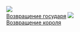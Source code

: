![](/books/sf_fantasy/Джон%20Рональд%20Руэл%20Толкиен/Возвращение%20государя.jpg)  
[Возвращение государя](/books/sf_fantasy/Джон%20Рональд%20Руэл%20Толкиен/Возвращение%20государя)
![](/books/sf_fantasy/Джон%20Рональд%20Руэл%20Толкиен/Возвращение%20короля.jpg)  
[Возвращение короля](/books/sf_fantasy/Джон%20Рональд%20Руэл%20Толкиен/Возвращение%20короля)